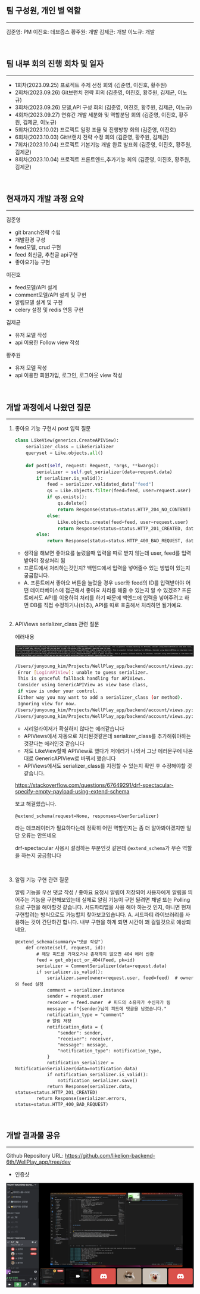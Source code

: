 ## 팀 구성원, 개인 별 역할

---

김준영: PM 
이진호: 데브옵스 
황주원: 개발 
김제균: 개발 
이노규: 개발 

<br>

## 팀 내부 회의 진행 회차 및 일자

---
- 1회차(2023.09.25) 프로젝트 주제 선정 회의 (김준영, 이진호, 황주원)
- 2회차(2023.09.26) Git브랜치 전략 회의 (김준영, 이진호, 황주원, 김제균, 이노규)
- 3회차(2023.09.26) 모델,API 구성 회의 (김준영, 이진호, 황주원, 김제균, 이노규)
- 4회차(2023.09.27) 연휴간 개발 세분화 및 역할분담 회의 (김준영, 이진호, 황주원, 김제균, 이노규)
- 5회차(2023.10.02) 프로젝트 일정 조율 및 진행방향 회의 (김준영, 이진호)
- 6회차(2023.10.03) Git브랜치 전략 수정 회의 (김준영, 황주원, 김제균)
- 7회차(2023.10.04) 프로젝트 기본기능 개발 완료 발표회 (김준영, 이진호, 황주원, 김제균)
- 8회차(2023.10.04) 프로젝트 프론트엔드,추가기능 회의 (김준영, 이진호, 황주원, 김제균)

<br>

## 현재까지 개발 과정 요약

---

김준영

- git branch전략 수립
- 개발환경 구성
- feed모델, crud 구현
- feed 최신글, 추천글 api구현
- 좋아요기능 구현

이진호

- feed모델/API 설계
- comment모델/API 설계 및 구현
- 알림모델 설계 및 구현
- celery 설정 및 redis 연동 구현

김제균  

- 유저 모델 작성
- api 이용한 Follow view 작성

황주원 

- 유저 모델 작성
- api 이용한 회원가입, 로그인, 로그아웃 view 작성

<br>

## 개발 과정에서 나왔던 질문

---

1. 좋아요 기능 구현시 post 입력 질문
    
    ```python
    class LikeView(generics.CreateAPIView):
        serializer_class = LikeSerializer
        queryset = Like.objects.all()
    
        def post(self, request: Request, *args, **kwargs):
            serializer = self.get_serializer(data=request.data)
            if serializer.is_valid():
                feed = serializer.validated_data["feed"]
                qs = Like.objects.filter(feed=feed, user=request.user)
                if qs.exists():
                    qs.delete()
                    return Response(status=status.HTTP_204_NO_CONTENT)
                else:
                    Like.objects.create(feed=feed, user=request.user)
                    return Response(status=status.HTTP_201_CREATED, data=serializer.data)
            else:
                return Response(status=status.HTTP_400_BAD_REQUEST, data=serializer.errors)
    ```
    
    - 생각을 해보면 좋아요를 눌렀을때 입력을 따로 받지 않는데 user, feed를 입력받아야 정상처리 됨
    - 프론트에서 처리하는것인지? 백엔드에서 입력을 넣어줄수 있는 방법이 있는지 궁금합니다.
    - A. 프론트에서 좋아요 버튼을 눌렀을 경우 user와 feed의 ID를 입력받아야 어떤 데이터베이스에 접근해서 좋아요 처리를 해줄 수 있는지 알 수 있겠죠? 프론트에서도 API를 이용하여 처리를 하기 때문에 백엔드에 입력을 넣어주려고 하면 DB를 직접 수정하거나(비추), API를 따로 호출해서 처리하면 될거예요.
    
    <br>

2. APIViews serializer_class 관련 질문
    
    에러내용
    
    ![](./img/error1.png)
    
    ```bash
    /Users/junyoung_kim/Projects/WellPlay_app/backend/account/views.py:
     Error [LoginAPIView]: unable to guess serializer.
     This is graceful fallback handling for APIViews.
     Consider using GenericAPIView as view base class,
     if view is under your control.
     Either way you may want to add a serializer_class (or method).
     Ignoring view for now.
    /Users/junyoung_kim/Projects/WellPlay_app/backend/account/views.py: Error [LogoutAPIView]: unable to guess serializer. This is graceful fallback handling for APIViews. Consider using GenericAPIView as view base class, if view is under your control. Either way you may want to add a serializer_class (or method). Ignoring view for now.
    /Users/junyoung_kim/Projects/WellPlay_app/backend/account/views.py: Error [RegisterAPIView]: unable to guess serializer. This is graceful fallback handling for APIViews. Consider using GenericAPIView as view base class, if view is under your control. Either way you may want to add a serializer_class (or method). Ignoring view for now.
    ```
    
    - 시리얼라이저가 확실하지 않다는 에러같습니다
    - APIViews에서 자동으로 처리된것같은데 serializer_class를 추가해줘야하는것같다는 에러인것 같습니다
    - 저도 LikeView할때 APIView로 했다가 저에러가 나와서 그냥 에러문구에 나온대로 GenericAPIView로 바꿔서 했습니다
    - APIViews에서도 serializer_class를 지정할 수 있는지 확인 후 수정해야할 것 같습니다.
    
    https://stackoverflow.com/questions/67649291/drf-spectacular-specify-empty-payload-using-extend-schema
    
    보고 해결했습니다.
    
    `@extend_schema(request=None, responses=UserSerializer)`
    
    라는 데코레이터가 필요하다는데 정확히 어떤 역할인지는 좀 더 알아봐야겠지만 일단 오류는 안뜨네요
    
    drf-spectacular 사용시 설정하는 부분인것 같은데 `@extend_schema`가 무슨 역할을 하는지 궁금합니다
    
    <br>

3. 알림 기능 구현 관련 질문
    
    알림 기능을 우선 댓글 작성 / 좋아요 요청시 알림이 저장되어 사용자에게 알림을 띄어주는 기능을 구현해보았는데 실제로 알림 기능이 구현 될려면 채널 또는 Polling 으로 구현을 해야할것 같습니다. 서드파티앱을 사용 해야 하는것 인지, 아니면 현재 구현할려는 방식으로도 가능할지 찾아보고있습니다.
   A. 서드파티 라이브러리를 사용하는 것이 간단하긴 합니다. 내부 구현을 하게 되면 시간이 꽤 걸릴것으로 예상되네요.
    
    ```
    @extend_schema(summary="댓글 작성")
        def create(self, request, id):
            # 해당 피드를 가져오거나 존재하지 않으면 404 에러 반환
            feed = get_object_or_404(Feed, pk=id)
            serializer = CommentSerializer(data=request.data)
            if serializer.is_valid():
                serializer.save(owner=request.user, feed=feed)  # owner와 feed 설정
                comment = serializer.instance
                sender = request.user
                receiver = feed.owner  # 피드의 소유자가 수신자가 됨
                message = f"{sender}님이 피드에 댓글을 남겼습니다."
                notification_type = "comment"
                # 알림 저장
                notification_data = {
                    "sender": sender,
                    "receiver": receiver,
                    "message": message,
                    "notification_type": notification_type,
                }
                notification_serializer = NotificationSerializer(data=notification_data)
                if notification_serializer.is_valid():
                    notification_serializer.save()
                return Response(serializer.data, status=status.HTTP_201_CREATED)
            return Response(serializer.errors, status=status.HTTP_400_BAD_REQUEST)
    ```

    <br>

## 개발 결과물 공유

---

Github Repository URL: https://github.com/likelion-backend-6th/WellPlay_app/tree/dev

- 인증샷
  
![](./img/discord.png)
